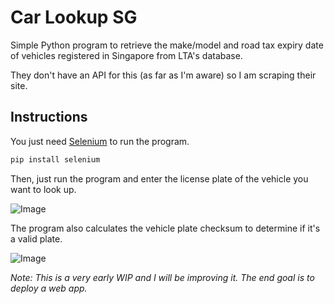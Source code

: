 # Car Lookup SG
Simple Python program to retrieve the make/model and road tax expiry date of vehicles registered in Singapore from LTA's database.

They don't have an API for this (as far as I'm aware) so I am scraping their site.

## Instructions

You just need [Selenium](https://pypi.org/project/selenium/) to run the program.

```python
pip install selenium
```

Then, just run the program and enter the license plate of the vehicle you want to look up.

![Image](https://i.imgur.com/VEp5UhN.png)

The program also calculates the vehicle plate checksum to determine if it's a valid plate.

![Image](https://i.imgur.com/1YeWbD0.png)

*Note: This is a very early WIP and I will be improving it. The end goal is to deploy a web app.*